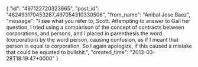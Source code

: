  {
   "id": "497122720323665",
   "post_id": "462493170453287_497054310330506",
   "from_name": "Anibal Jose Baez",
   "message": "I see what you refer to, Scott. Attempting to answer to Gail her question, I tried using a comparison of the concept of contracts between corporations, and persons, and I placed in parenthesis  the word (corporation) by the word person, causing confusion, as if I meant that person is equal to corporation. So I again apologize, if this caused a mistake that could be equated to bullshit.",
   "created_time": "2013-03-28T18:19:47+0000"
 }
